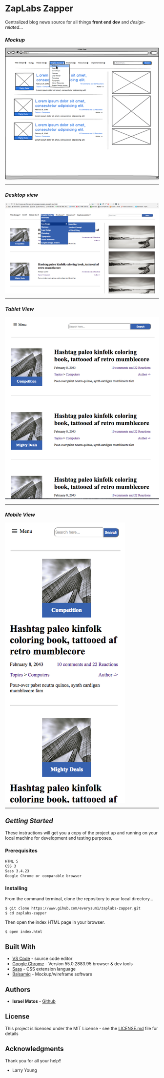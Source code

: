 # ZapLabs Zapper


Centralized blog news source for all things **front end dev** and _design-related_...

### *Mockup*
![mockup](/images/zapper-mockup.png "Balsamiq mockup")

***

### *Desktop view*
![desktop](/images/ScreenShot-desktop.png "1024px screen size") 

***

<div>
<h3><em>Tablet View</em></h3>
<img src="https://github.com/everysum1/zaplabs-zapper/blob/master/images/ScreenShot%20-%20tablet.png" />
</div>

<hr>

### *Mobile View*
![mobile](/images/ScreenShot-mobile.png "425px screen size")

***

## *Getting Started*

These instructions will get you a copy of the project up and running on your local machine for development and testing purposes. 

### Prerequisites

```
HTML 5
CSS 3
Sass 3.4.23
Google Chrome or comparable browser

```

### Installing
From the command terminal, clone the repository to your local directory...
```
$ git clone https://www.gihub.com/everysum1/zaplabs-zapper.git
$ cd zaplabs-zapper
```

Then open the index HTML page in your browser. 

```
$ open index.html
```


## Built With

* [VS Code](https://code.visualstudio.com/) -  source code editor
* [Google Chrome](https://www.google.com/chrome/) - Version 55.0.2883.95 browser & dev tools 
* [Sass](http://sass-lang.com/) - CSS extension language
* [Balsamiq](https://balsamiq.com) - Mockup/wireframe software

## Authors

* **Israel Matos** - [Github](https://github.com/everysum1)

## License

This project is licensed under the MIT License - see the [LICENSE.md](LICENSE.md) file for details

## Acknowledgments

Thank you for all your help!!
* Larry Young
